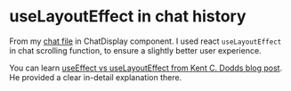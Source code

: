 # useLayoutEffect in chat history

From my [chat file](../../components/chat.tsx) in ChatDisplay component.
I used react `useLayoutEffect` in chat scrolling function, to ensure a slightly better user experience.

You can learn [useEffect vs useLayoutEffect from Kent C. Dodds blog post](https://kentcdodds.com/blog/useeffect-vs-uselayouteffect). He provided a clear in-detail explanation there.
